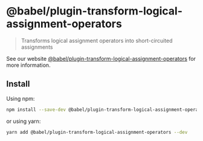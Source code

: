 # @babel/plugin-transform-logical-assignment-operators

> Transforms logical assignment operators into short-circuited assignments

See our
website [@babel/plugin-transform-logical-assignment-operators](https://babeljs.io/docs/babel-plugin-transform-logical-assignment-operators)
for more information.

## Install

Using npm:

```sh
npm install --save-dev @babel/plugin-transform-logical-assignment-operators
```

or using yarn:

```sh
yarn add @babel/plugin-transform-logical-assignment-operators --dev
```
